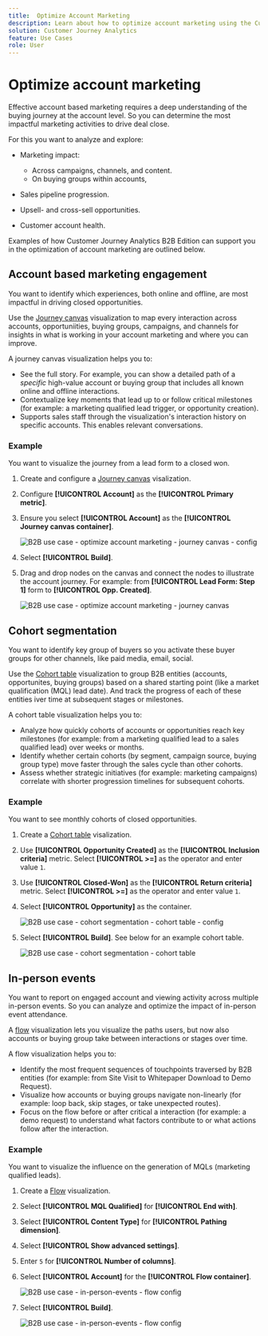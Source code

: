```yaml
---
title:  Optimize Account Marketing
description: Learn about how to optimize account marketing using the Customer Journey Analytics B2B Edition.
solution: Customer Journey Analytics
feature: Use Cases
role: User
---
```

# Optimize account marketing

Effective account based marketing requires a deep understanding of the buying journey at the account level. So you can determine the most impactful marketing activities to drive deal close.

For this you want to analyze and explore:

* Marketing impact:
   
  * Across campaigns, channels, and content. 
  * On buying groups within accounts, 
   
* Sales pipeline progression.
* Upsell- and cross-sell opportunities.
* Customer account health.


Examples of how Customer Journey Analytics B2B Edition can support you in the optimization of account marketing are outlined below.


## Account based marketing engagement

You want to identify which experiences, both online and offline, are most impactful in driving closed opportunities.

Use the [Journey canvas](/help/analysis-workspace/visualizations/journey-canvas/journey-canvas.md) visualization to map every interaction across accounts, opportuniities, buying groups, campaigns, and channels for insights in what is working in your account marketing and where you can improve.

A journey canvas visualization helps you to:

* See the full story. For example, you can show a detailed path of a *specific* high-value account or buying group that includes all known online and offline interactions.
* Contextualize key moments that lead up to or follow critical milestones (for example: a marketing qualified lead trigger, or opportunity creation).
* Supports sales staff through the visualization's interaction history on specific accounts. This enables relevant conversations.

### Example

You want to visualize the journey from a lead form to a closed won.

1. Create and configure a [Journey canvas](/help/analysis-workspace/visualizations/journey-canvas/configure-journey-canvas.md) visalization.
1. Configure **[!UICONTROL Account]** as the **[!UICONTROL Primary metric]**.
1. Ensure you select **[!UICONTROL Account]** as the **[!UICONTROL Journey canvas container]**.

   ![B2B use case - optimize account marketing - journey canvas - config](assets/b2b-uc-optimize-marketing-journey-canvas-config.png)

1. Select **[!UICONTROL Build]**.
1. Drag and drop nodes on the canvas and connect the nodes to illustrate the account journey. For example: from **[!UICONTROL Lead Form: Step 1]** form to **[!UICONTROL Opp. Created]**.

   ![B2B use case - optimize account marketing - journey canvas](assets/b2b-uc-optimize-marketing-journey-canvas.png)


## Cohort segmentation

You want to identify key group of buyers so you activate these buyer groups for other channels, like paid media, email, social.

Use the [Cohort table](/help/analysis-workspace/visualizations/cohort-table/cohort-analysis.md) visualization to group B2B entities (accounts, opportunites, buying groups) based on a shared starting point (like a market qualification (MQL) lead date). And track the progress of each of these entities iver time at subsequent stages or milestones.

A cohort table visualization helps you to:

* Analyze how quickly cohorts of accounts or opportunities reach key milestones (for example: from a marketing qualified lead to a sales qualified lead) over weeks or months.
* Identify whether certain cohorts (by segment, campaign source, buying group type) move faster through the sales cycle than other cohorts.
* Assess whether strategic initiatives (for example: marketing campaigns) correlate with shorter progression timelines for subsequent cohorts.

### Example

You want to see monthly cohorts of closed opportunities.

1. Create a [Cohort table](/help/analysis-workspace/visualizations/cohort-table/t-cohort.md) visalization.
1. Use **[!UICONTROL Opportunity Created]** as the **[!UICONTROL Inclusion criteria]** metric. Select **[!UICONTROL >=]** as the operator and enter value `1`.
1. Use **[!UICONTROL Closed-Won]** as the **[!UICONTROL Return criteria]** metric. Select **[!UICONTROL >=]** as the operator and enter value `1`.
1. Select **[!UICONTROL Opportunity]** as the container.

   ![B2B use case - cohort segmentation - cohort table - config](assets/b2b-uc-optimize-marketing-cohort-table-config.png)

1. Select **[!UICONTROL Build]**. See below for an example cohort table.

   ![B2B use case - cohort segmentation - cohort table](assets/b2b-uc-optimize-marketing-cohort-table.png)


## In-person events

You want to report on engaged account and viewing activity across multiple in-person events. So you can analyze and optimize the impact of in-person event attendance.

A [flow](/help/analysis-workspace/visualizations/c-flow/flow.md) visualization lets you visualize the paths users, but now also accounts or buying group take between interactions or stages over time.

A flow visualization helps you to:

* Identify the most frequent sequences of touchpoints traversed by B2B entities (for example: from Site Visit to Whitepaper Download to Demo Request).
* Visualize how accounts or buying groups navigate non-linearly (for example: loop back, skip stages, or take unexpected routes).
* Focus on the flow before or after critical a interaction (for example: a demo request) to understand what factors contribute to or what actions follow after the interaction.

### Example

You want to visualize the influence on the generation of MQLs (marketing qualified leads).

1. Create a [Flow](/help/analysis-workspace/visualizations/c-flow/create-flow.md) visualization.
1. Select **[!UICONTROL MQL Qualified]** for **[!UICONTROL End with]**.
1. Select **[!UICONTROL Content Type]** for **[!UICONTROL Pathing dimension]**.
1. Select **[!UICONTROL Show advanced settings]**.
1. Enter `5` for **[!UICONTROL Number of columns]**.
1. Select **[!UICONTROL Account]** for the **[!UICONTROL Flow container]**.

   ![B2B use case - in-person-events - flow config](assets/b2b-uc-optimize-marketing-flow-config.png)

1. Select **[!UICONTROL Build]**.

   ![B2B use case - in-person-events - flow config](assets/b2b-uc-optimize-marketing-flow.png)

